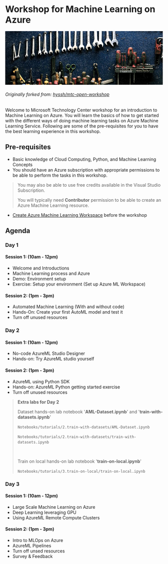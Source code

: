 # Workshop for Machine Learning on Azure

![logo](images/workshop_logo.png)

###### Originally forked from: [hyssh/mtc-open-workshop](https://github.com/hyssh/mtc-open-workshop)

Welcome to Microsoft Technology Center workshop for an introduction to Machine Learning on Azure. You will learn the basics of how to get started with the different ways of doing machine learning tasks on Azure Machine Learning Service.
Following are some of the pre-requisites for you to have the best learning experience in this workshop.

## Pre-requisites

* Basic knowledge of Cloud Computing, Python, and Machine Learning Concepts
* You should have an Azure subscription with appropriate permissions to be able to perform the tasks in this workshop.

> You may also be able to use free credits available in the Visual Studio Subscription.
>
> You will typically need **Contributor** permission to be able to create an Azure Machine Learning resource.

* [Create Azure Machine Learning Workspace](https://docs.microsoft.com/en-us/azure/machine-learning/how-to-manage-workspace?tabs=azure-portal) before the workshop

## Agenda

### Day 1

#### Session 1: (10am - 12pm)
- Welcome and Introductions
- Machine Learning process and Azure
- Demo: Environment setup
- Exercise: Setup your environment (Set up Azure ML Workspace)

#### Session 2: (1pm - 3pm)
- Automated Machine Learning (With and without code)
- Hands-On: Create your first AutoML model and test it
- Turn off unused resources

### Day 2

#### Session 1: (10am - 12pm)
- No-code AzureML Studio Designer
- Hands-on: Try AzureML studio yourself

#### Session 2: (1pm - 3pm)
- AzureML using Python SDK
- Hands-on: AzureML Python getting started exercise
- Turn off unused resources

> **Extra labs for Day 2**
>
> Dataset hands-on lab notebook '**AML-Dataset.ipynb**' and '**train-with-datasets.ipynb**'
>
> ```Notebooks/tutorials/2.train-with-datasets/AML-Dataset.ipynb```
>
> ```Notebooks/tutorials/2.train-with-datasets/train-with-datasets.ipynb```
>
></br>
>
> Train on local hands-on lab notebook '**train-on-local.ipynb**'
>
> ```Notebooks/tutorials/3.train-on-local/train-on-local.ipynb```

### Day 3

#### Session 1: (10am - 12pm)
- Large Scale Machine Learning on Azure
- Deep Learning leveraging GPU
- Using AzureML Remote Compute Clusters

#### Session 2: (1pm - 3pm)
- Intro to MLOps on Azure
- AzureML Pipelines
- Turn off unsed resources
- Survey & Feedback